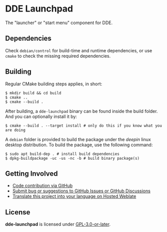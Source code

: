# DDE Launchpad

The "launcher" or "start menu" component for DDE.

## Dependencies

Check `debian/control` for build-time and runtime dependencies, or use `cmake` to check the missing required dependencies.

## Building

Regular CMake building steps applies, in short:

```shell
$ mkdir build && cd build
$ cmake ..
$ cmake --build .
```

After building, a `dde-launchpad` binary can be found inside the build folder. And you can optionally install it by:

```shell
$ cmake --build . --target install # only do this if you know what you are doing
```

A `debian` folder is provided to build the package under the *deepin* linux desktop distribution. To build the package, use the following command:

```shell
$ sudo apt build-dep . # install build dependencies
$ dpkg-buildpackage -uc -us -nc -b # build binary package(s)
```

## Getting Involved

- [Code contribution via GitHub](https://github.com/linuxdeepin/dde-launchpad/)
- [Submit bug or suggestions to GitHub Issues or GitHub Discussions](https://github.com/linuxdeepin/developer-center/issues/new/choose)
- [Translate this project into your language on Hosted Weblate](https://hosted.weblate.org/projects/deepin/dde-launchpad/)

## License

**dde-launchpad** is licensed under [GPL-3.0-or-later](LICENSE).